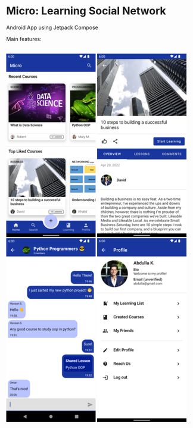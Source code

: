 # Micro: Learning Social Network
Android App using Jetpack Compose

Main features:

<br><img src="screen_shots/Screenshot_1650973877.png" alt="Miro main screen" width="240"></img>
<img src="screen_shots/Screenshot_1650974250.png" alt="Miro main screen" width="240"></img>
<img src="screen_shots/Screenshot_1650564254.png" alt="Miro main screen" width="240"></img>
<img src="screen_shots/Screenshot_1650972686.png" alt="Miro main screen" width="240"></img>
